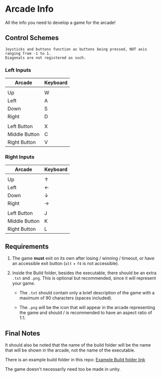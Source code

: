 # Arcade Info

All the info you need to develop a game for the arcade!

## Control Schemes

    Joysticks and buttons function as buttons being pressed, NOT axis ranging from -1 to 1.
    Diagonals are not registered as such.

### Left Inputs

| Arcade | Keyboard |
|--------|----------|
| | |
| Up     |    W     |
| Left   |    A     |
| Down   |    S     |
| Right  |    D     |
| | |
| Left Button     |    X     |
| Middle Button   |    C     |
| Right Button    |    V     |

### Right Inputs

| Arcade | Keyboard |
|--------|----------|
| | |
| Up     |    ↑     |
| Left   |    ←     |
| Down   |    ↓     |
| Right  |    →     |
| | |
| Left Button     |    J     |
| Middle Button   |    K     |
| Right Button    |    L     |

## Requirements

1. The game **must** exit on its own after losing / winning / timeout, or have an accessible exit button (`alt` + `f4` is not accessible).

2. Inside the Build folder, besides the executable, there should be an extra `.txt`
    and `.png`. 
    This is optional but recommended, since it will represent your game.

    - The `.txt` should contain only a brief description of the game with a maximum of 90 characters (spaces included).
  
    - The `.png` will be the icon that will appear in the arcade representing the game and should / is recommended to have an aspect ratio of 1:1.

## Final Notes

It should also be noted that the name of the build folder will be the name that will be shown in the arcade, not the name of the executable.

There is an example build folder in this repo: [Example Build folder link](https://github.com/ThomasFranque/ArcadeInfo/blob/master/ImTheExampleUnityBuildFolder)

The game doesn't necessarily need too be made in unity.
